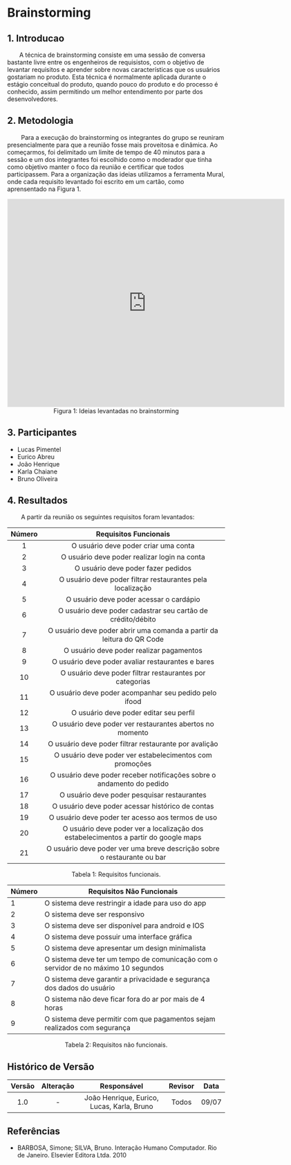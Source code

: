 # Brainstorming

## 1. Introducao
&emsp;&emsp;A técnica de brainstorming consiste em uma sessão de conversa bastante livre entre os engenheiros de requisistos, com o objetivo de levantar requisitos e aprender sobre novas características que os usuários gostariam no produto. Esta técnica é normalmente aplicada durante o estágio conceitual do produto, quando pouco do produto e do processo é conhecido, assim permitindo um melhor entendimento por parte dos desenvolvedores.

## 2. Metodologia
&emsp;&emsp; Para a execução do brainstorming  os integrantes do grupo se reuniram presencialmente para que a reunião fosse mais proveitosa e dinâmica. Ao começarmos, foi delimitado um limite de tempo de 40 minutos para a sessão e um dos integrantes foi escolhido como o moderador que tinha como objetivo manter o foco da reunião e certificar que todos participassem. Para a organização das ideias utilizamos a ferramenta Mural, onde cada requisito levantado foi escrito em um cartão, como aprensentado na Figura 1.

<iframe src='https://app.mural.co/embed/ebdc3b56-9c6b-4ac5-b270-32cedb7a4f96'
        width='100%'
        height='480px'
        style='min-width: 640px; min-height: 480px; background-color: #f4f4f4; border: 1px solid #efefef'
        sandbox='allow-same-origin allow-scripts allow-modals allow-popups allow-popups-to-escape-sandbox'>
</iframe>
<center>
        Figura 1: Ideias levantadas no brainstorming
</center>

## 3. Participantes
- Lucas Pimentel
- Eurico Abreu
- João Henrique
- Karla Chaiane
- Bruno Oliveira

## 4. Resultados
&emsp;&emsp; A partir da reunião os seguintes requisitos foram levantados:

<center>

| Número | Requisitos Funcionais                                         |
| :------: | :--------------------------------------------------: |
| 1    | O usuário deve poder criar uma conta |
| 2    | O usuário deve poder realizar login na conta         |
| 3    | O usuário deve poder fazer pedidos      |
| 4    | O usuário deve poder filtrar restaurantes pela localização       |
| 5    | O usuário deve poder acessar o cardápio      |
| 6    | O usuário deve poder cadastrar seu cartão de crédito/débito        |
| 7    | O usuário deve poder abrir uma comanda a partir da leitura do QR Code       |
| 8    | O usuário deve poder realizar pagamentos        |
| 9    | O usuário deve poder avaliar restaurantes e bares      |
| 10    | O usuário deve poder filtrar restaurantes por categorias       |
| 11    | O usuário deve poder acompanhar seu pedido pelo ifood        |
| 12    | O usuário deve poder editar seu perfil        |
| 13    | O usuário deve poder ver restaurantes abertos no momento         |
| 14    | O usuário deve poder filtrar restaurante por avalição       |
| 15    | O usuário deve poder ver estabelecimentos com promoções        |
| 16    | O usuário deve poder receber notificações sobre o andamento do pedido        |
| 17    | O usuário deve poder pesquisar restaurantes        |
| 18    | O usuário deve poder acessar histórico de contas       |
| 19    | O usuário deve poder ter acesso aos termos de uso        |
| 20    | O usuário deve poder ver a localização dos estabelecimentos a partir do google maps        |
| 21    | O usuário deve poder ver uma breve descrição sobre o restaurante ou bar         |


<figcaption>Tabela 1: Requisitos funcionais.</figcaption>

| Número | Requisitos Não Funcionais                                         |
| ------ | --------------------------------------------------|
| 1    | O sistema deve restringir a idade para uso do app |
| 2    | O sistema deve ser responsivo  |
| 3    | O sistema deve ser disponível para android e IOS   |
| 4    | O sistema deve possuir uma interface gráfica  |
| 5    | O sistema deve apresentar um design minimalista  |
| 6    | O sistema deve ter um tempo de comunicação com o servidor de no máximo 10 segundos  |
| 7    | O sistema deve garantir a privacidade e segurança dos dados do usuário   |
| 8    | O sistema não deve ficar fora do ar por mais de 4 horas   |
| 9    | O sistema deve permitir com que pagamentos sejam realizados com segurança   |

<figcaption>Tabela 2: Requisitos não funcionais.</figcaption>

</center>

## Histórico de Versão

| Versão |                Alteração               | Responsável |         Revisor        |  Data |
|:------:|:--------------------------------------:|:-----------:|:----------------------:|:-----:|
|   1.0  |                    -                   |    João Henrique, Eurico, Lucas, Karla, Bruno   | Todos | 09/07 |

## Referências 
- BARBOSA, Simone; SILVA, Bruno. Interação Humano Computador. Rio de Janeiro. Elsevier Editora Ltda. 2010